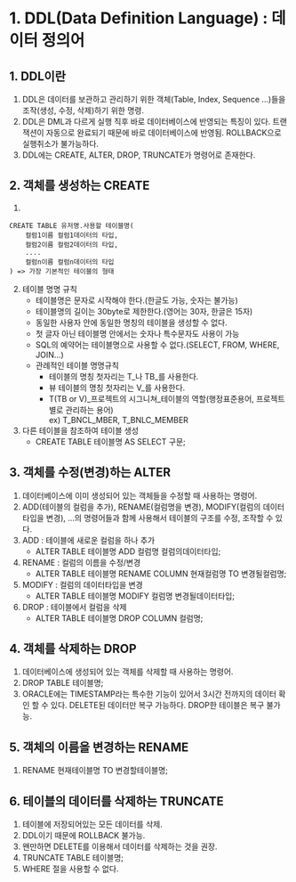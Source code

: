 # 1. DDL(Data Definition Language) : 데이터 정의어
## 1. DDL이란
1. DDL은 데이터를 보관하고 관리하기 위한 객체(Table, Index, Sequence ...)들을 조작(생성, 수정, 삭제)하기 위한 명령.
2. DDL은 DML과 다르게 실행 직후 바로 데이터베이스에 반영되는 특징이 있다. 트랜잭션이 자동으로 완료되기 때문에 바로 데이터베이스에 반영됨. ROLLBACK으로 실행취소가 불가능하다.
3. DDL에는 CREATE, ALTER, DROP, TRUNCATE가 명령어로 존재한다.

## 2. 객체를 생성하는 CREATE
1.
```
CREATE TABLE 유저명.사용할 테이블명(
    컬럼1이름 컬럼1데이터의 타입,
    컬럼2이름 컬럼2데이터의 타입,
    ....
    컬럼n이름 컬럼n데이터의 타입
) => 가장 기본적인 테이블의 형태
```
2. 테이블 명명 규칙
    - 테이블명은 문자로 시작해야 한다.(한글도 가능, 숫자는 불가능)
    - 테이블명의 길이는 30byte로 제한한다.(영어는 30자, 한글은 15자)
    - 동일한 사용자 안에 동일한 명칭의 테이블을 생성할 수 없다.
    - 첫 글자 아닌 테이블명 안에서는 숫자나 특수문자도 사용이 가능
    - SQL의 예약어는 테이블명으로 사용할 수 없다.(SELECT, FROM, WHERE, JOIN...)
    - 관례적인 테이블 명명규칙
        - 테이블의 명칭 첫자리는 T_나 TB_를 사용한다.
        - 뷰 테이블의 명칭 첫자리는 V_를 사용한다.
        - T(TB or V)_프로젝트의 시그니쳐_테이블의 역할(행정표준용어, 프로젝트별로 관리하는 용어)  
          ex) T_BNCL_MBER, T_BNLC_MEMBER
3. 다른 테이블을 참조하여 테이블 생성
    - CREATE TABLE 테이블명
          AS SELECT 구문;

## 3. 객체를 수정(변경)하는 ALTER
1. 데이터베이스에 이미 생성되어 있는 객체들을 수정할 때 사용하는 명령어.
2. ADD(테이블의 컬럼을 추가), RENAME(컬럼명을 변경), MODIFY(컬럼의 데이터타입을 변경), ...의 명령어들과 함께 사용해서 테이블의 구조를 수정, 조작할 수 있다.
3. ADD : 테이블에 새로운 컬럼을 하나 추가
    - ALTER TABLE 테이블명
          ADD 컬럼명 컬럼의데이터타입; 
4. RENAME : 컬럼의 이름을 수정/변경
    - ALTER TABLE 테이블명
          RENAME COLUMN 현재컬럼명 TO 변경될컬럼명;
5. MODIFY : 컬럼의 데이터타입을 변경
    - ALTER TABLE 테이블명
          MODIFY 컬럼명 변경될데이터타입;
6. DROP : 테이블에서 컬럼을 삭제
    - ALTER TABLE 테이블명
          DROP COLUMN 컬럼명;

## 4. 객체를 삭제하는 DROP
1. 데이터베이스에 생성되어 있는 객체를 삭제할 때 사용하는 명령어.
2. DROP TABLE 테이블명;
3. ORACLE에는 TIMESTAMP라는 특수한 기능이 있어서 3시간 전까지의 데이터 확인 할 수 있다. DELETE된 데이터만 복구 가능하다. DROP한 테이블은 복구 불가능.

## 5. 객체의 이름을 변경하는 RENAME
1. RENAME 현재테이블명 TO 변경할테이블명;

## 6. 테이블의 데이터를 삭제하는 TRUNCATE
1. 테이블에 저장되어있는 모든 데이터를 삭제.
2. DDL이기 때문에 ROLLBACK 불가능.
3. 왠만하면 DELETE를 이용해서 데이터를 삭제하는 것을 권장.
4. TRUNCATE TABLE 테이블명;
5. WHERE 절을 사용할 수 없다.
